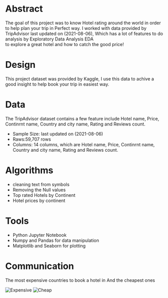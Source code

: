 # Abstract

The goal of this project was to know Hotel rating around the world in order to help plan your trip in Perfect way.
I worked with data provided by TripAdvisor last updated on (2021-08-06), Which has a lot of features to do analysis by Exploratory Data Analysis EDA  
to explore a great hotel and how to catch the good price! 

# Design

This project dataset was provided by Kaggle, I use this data to achive a good insight to help book your trip in easiest way.

# Data

The TripAdvisor dataset contains a few feature include Hotel name, Price, Continrnt name, Country and city name, Rating and Reviews count.

- Sample Size: last updated on (2021-08-06)
- Raws:59,707 rows
- Columns: 14 columns, which are Hotel name, Price, Continrnt name, Country and city name, Rating and Reviews count.

# Algorithms

- cleaning text from symbols 
- Removing the Null values
- Top rated Hotels by Continent
- Hotel prices by continent

# Tools

- Python Jupyter Notebook
- Numpy and Pandas for data manipulation
- Matplotlib and Seaborn for plotting

# Communication

The most expensive countries to book a hotel in And the cheapest ones

![Expensive](https://user-images.githubusercontent.com/93079353/142738724-2813ffe3-c2d6-485d-9cc5-2eb323f4cb4a.png)
![Cheap](https://user-images.githubusercontent.com/93079353/142738730-74c99f17-2c46-4e5a-965f-26e683b0516f.png)
